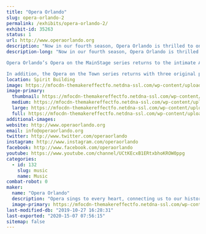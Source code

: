 ```yaml
---
title: "Opera Orlando"
slug: opera-orlando-2
permalink: /exhibits/opera-orlando-2/
exhibit-id: 35263
status: 1
url: http://www.operaorlando.org
description: "Now in our fourth season, Opera Orlando is thrilled to once again partner with Maker Faire Orlando for a weekend of making music.  Join us Saturday and Sunday for performances featuring our extraordinarily talented local artists and youth company."
description-long: "Now in our fourth season, Opera Orlando is thrilled to once again partner with Maker Faire Orlando for a weekend of making music.  Join us in the Dark Side Saturday and Sunday for performances featuring our extraordinarily talented local artists and youth company as we bring you opera favorites and a preview of our upcoming season.

Opera Orlando’s Opera on the MainStage series returns to the intimate Alexis &amp; Jim Pugh Theater for their 2019–20 season. Enjoy three original productions featuring outstanding voices, stunning visuals, and musicians from the Orlando Philharmonic Orchestra. It is a season of laughter and heart with The Marriage of Figaro in November, the Florida premiere of All is Calm in December, and The Daughter of the Regiment in March. 

In addition, the Opera on the Town series returns with three original productions throughout the City Beautiful and beyond.  This season brings adventure, activism, and generosity with Amahl and the Night Visitors in December, The Girl of the Golden West in February, and The Very Last Green Thing in May."
location: Spirit Building
image: https://mfocdn-themakereffectfo.netdna-ssl.com/wp-content/uploads/2019/07/2019-20-SEASON_Facebook-Cover-Photo-05-1024x571.jpg
image-primary:
  thumbnail: https://mfocdn-themakereffectfo.netdna-ssl.com/wp-content/uploads/2019/07/2019-20-SEASON_Facebook-Cover-Photo-05-150x150.jpg
  medium: https://mfocdn-themakereffectfo.netdna-ssl.com/wp-content/uploads/2019/07/2019-20-SEASON_Facebook-Cover-Photo-05-300x167.jpg
  large: https://mfocdn-themakereffectfo.netdna-ssl.com/wp-content/uploads/2019/07/2019-20-SEASON_Facebook-Cover-Photo-05-1024x571.jpg
  full: https://mfocdn-themakereffectfo.netdna-ssl.com/wp-content/uploads/2019/07/2019-20-SEASON_Facebook-Cover-Photo-05.jpg
additional-images:
website: http://www.operaorlando.org
email: info@operaorlando.org
twitter: http://www.twitter.com/operaorlando
instagram: http://www.instagram.com/operaorlando
facebook: http://www.facebook.com/operaorlando
youtube: https://www.youtube.com/channel/UCtKEcxB1ERtxbhoKROW0ppg
categories:
  - id: 132
    slug: music
    name: Music
combat-robot: 0
maker:
  name: "Opera Orlando"
  description: "Opera sings to every heart, connecting us to our history, to our humanity, and to our community. It is Opera Orlando’s privilege and responsibility to carry on opera’s legacy by sharing emotionally compelling and unique stories. We strive to introduce audiences new and old to the beauty and splendor of the greatest of all art forms."
  image-primary: https://mfocdn-themakereffectfo.netdna-ssl.com/wp-content/uploads/2018/08/09CABE7C-49FA-4258-8651-5AFEBA1031DD-300x300.jpeg
last-modified-db: "2019-10-27 16:28:31"
last-exported: "2020-15-07 07:56:15"
sitemap: false
---
```

